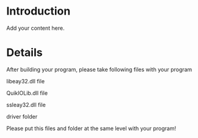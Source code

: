 # Introduction #

Add your content here.


# Details #

After building your program, please take following files with your program

libeay32.dll file

QuikIOLib.dll file

ssleay32.dll file

driver folder

Please put this files and folder at the same level with your program!